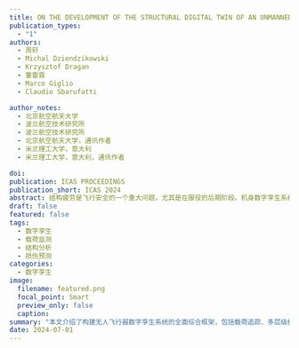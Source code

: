 ```yaml
---
title: ON THE DEVELOPMENT OF THE STRUCTURAL DIGITAL TWIN OF AN UNMANNED AERIAL VEHICLE
publication_types:
  - "1"
authors:
  - 周轩
  - Michal Dziendzikowski
  - Krzysztof Dragan
  - 董雷霆
  - Marco Giglio
  - Claudio Sbarufatti

author_notes:
  - 北京航空航天大学
  - 波兰航空技术研究所
  - 波兰航空技术研究所
  - 北京航空航天大学，通讯作者
  - 米兰理工大学，意大利
  - 米兰理工大学，意大利，通讯作者

doi: 
publication: ICAS PROCEEDINGS
publication_short: ICAS 2024
abstract: 结构疲劳是飞行安全的一个重大问题，尤其是在服役的后期阶段。机身数字孪生系统通过建立多物理场、多尺度和概率虚拟模型，在促进结构损伤诊断和预后方面发挥着关键作用。本文介绍了构建无人飞行器数字孪生系统的全面综合框架，包括载荷追踪、多层级结构分析以及概率性损伤诊断和预测。利用无人飞行器的飞行测试来验证所提出的方法。结果表明，使用飞行参数作为输入，数字孪生可以有效地实时预测疲劳裂纹的增长。此外，在检测数据可用的情况下，数字孪生模型可以进行更新，以提供更准确的未来损伤演变预测。这些见解为优化机队维护策略提供了宝贵的指导，从而提高了安全性和成本效益。
draft: false
featured: false
tags:
  - 数字孪生
  - 载荷监测
  - 结构分析
  - 损伤预测
categories:
  - 数字孪生
image:
  filename: featured.png
  focal_point: Smart
  preview_only: false
  caption: 
summary: "本文介绍了构建无人飞行器数字孪生系统的全面综合框架，包括载荷追踪、多层级结构分析以及概率性损伤诊断和预测。"
date: 2024-07-01
---
```

